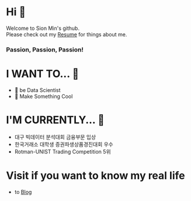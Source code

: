 # Hi 👋
Welcome to Sion Min's github.  
Please check out my [Resume](Resume.html) for things about me.
### Passion, Passion, Passion!

# I WANT TO... 🔭
- 🤖 be Data Scientist
- 🤩 Make Something Cool

# I'M CURRENTLY... 🌱
- 대구 빅데이터 분석대회 금융부문 입상
- 한국거래소 대학생 증권파생상품경진대회 우수
- Rotman-UNIST Trading Competition 5위


# Visit if you want to know my real life
- to [Blog](https://blog.naver.com/sioniasak)

